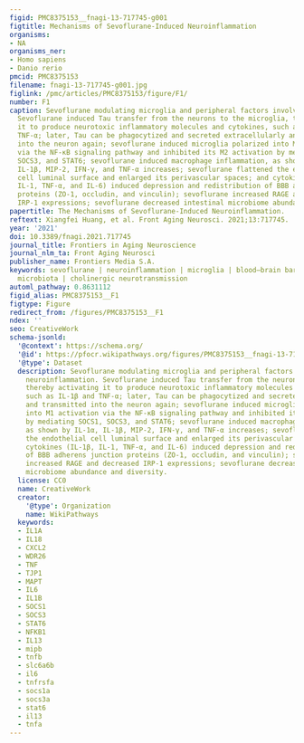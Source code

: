 ```yaml
---
figid: PMC8375153__fnagi-13-717745-g001
figtitle: Mechanisms of Sevoflurane-Induced Neuroinflammation
organisms:
- NA
organisms_ner:
- Homo sapiens
- Danio rerio
pmcid: PMC8375153
filename: fnagi-13-717745-g001.jpg
figlink: /pmc/articles/PMC8375153/figure/F1/
number: F1
caption: Sevoflurane modulating microglia and peripheral factors involved in neuroinflammation.
  Sevoflurane induced Tau transfer from the neurons to the microglia, thereby activating
  it to produce neurotoxic inflammatory molecules and cytokines, such as IL-1β and
  TNF-α; later, Tau can be phagocytized and secreted extracellularly and transmitted
  into the neuron again; sevoflurane induced microglia polarized into M1 activation
  via the NF-κB signaling pathway and inhibited its M2 activation by mediating SOCS1,
  SOCS3, and STAT6; sevoflurane induced macrophage inflammation, as shown by IL-1α,
  IL-1β, MIP-2, IFN-γ, and TNF-α increases; sevoflurane flattened the endothelial
  cell luminal surface and enlarged its perivascular spaces; and cytokines (IL-1β,
  IL-1, TNF-α, and IL-6) induced depression and redistribution of BBB adherens junction
  proteins (ZO-1, occludin, and vinculin); sevoflurane increased RAGE and decreased
  IRP-1 expressions; sevoflurane decreased intestinal microbiome abundance and diversity.
papertitle: The Mechanisms of Sevoflurane-Induced Neuroinflammation.
reftext: Xiangfei Huang, et al. Front Aging Neurosci. 2021;13:717745.
year: '2021'
doi: 10.3389/fnagi.2021.717745
journal_title: Frontiers in Aging Neuroscience
journal_nlm_ta: Front Aging Neurosci
publisher_name: Frontiers Media S.A.
keywords: sevoflurane | neuroinflammation | microglia | blood–brain barrier | gut
  microbiota | cholinergic neurotransmission
automl_pathway: 0.8631112
figid_alias: PMC8375153__F1
figtype: Figure
redirect_from: /figures/PMC8375153__F1
ndex: ''
seo: CreativeWork
schema-jsonld:
  '@context': https://schema.org/
  '@id': https://pfocr.wikipathways.org/figures/PMC8375153__fnagi-13-717745-g001.html
  '@type': Dataset
  description: Sevoflurane modulating microglia and peripheral factors involved in
    neuroinflammation. Sevoflurane induced Tau transfer from the neurons to the microglia,
    thereby activating it to produce neurotoxic inflammatory molecules and cytokines,
    such as IL-1β and TNF-α; later, Tau can be phagocytized and secreted extracellularly
    and transmitted into the neuron again; sevoflurane induced microglia polarized
    into M1 activation via the NF-κB signaling pathway and inhibited its M2 activation
    by mediating SOCS1, SOCS3, and STAT6; sevoflurane induced macrophage inflammation,
    as shown by IL-1α, IL-1β, MIP-2, IFN-γ, and TNF-α increases; sevoflurane flattened
    the endothelial cell luminal surface and enlarged its perivascular spaces; and
    cytokines (IL-1β, IL-1, TNF-α, and IL-6) induced depression and redistribution
    of BBB adherens junction proteins (ZO-1, occludin, and vinculin); sevoflurane
    increased RAGE and decreased IRP-1 expressions; sevoflurane decreased intestinal
    microbiome abundance and diversity.
  license: CC0
  name: CreativeWork
  creator:
    '@type': Organization
    name: WikiPathways
  keywords:
  - IL1A
  - IL18
  - CXCL2
  - WDR26
  - TNF
  - TJP1
  - MAPT
  - IL6
  - IL1B
  - SOCS1
  - SOCS3
  - STAT6
  - NFKB1
  - IL13
  - mipb
  - tnfb
  - slc6a6b
  - il6
  - tnfrsfa
  - socs1a
  - socs3a
  - stat6
  - il13
  - tnfa
---
```

